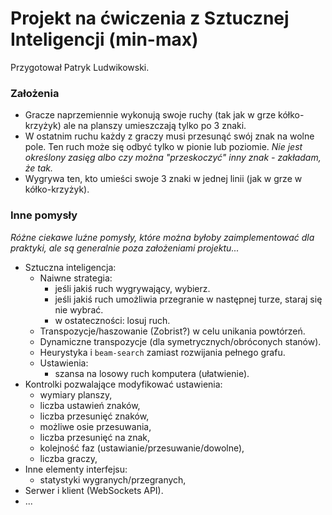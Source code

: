 
# Projekt na ćwiczenia z Sztucznej Inteligencji (min-max)

Przygotował Patryk Ludwikowski.



### Założenia

* Gracze naprzemiennie wykonują swoje ruchy (tak jak w grze kółko-krzyżyk) ale na planszy umieszczają tylko po 3 znaki. 
* W ostatnim ruchu każdy z graczy musi przesunąć swój znak na wolne pole. Ten ruch może się odbyć tylko w pionie lub poziomie. _Nie jest określony zasięg albo czy można "przeskoczyć" inny znak - zakładam, że tak._
* Wygrywa ten, kto umieści swoje 3 znaki w jednej linii (jak w grze w kółko-krzyżyk).



### Inne pomysły

_Różne ciekawe luźne pomysły, które można byłoby zaimplementować dla praktyki, ale są generalnie poza założeniami projektu..._

+ Sztuczna inteligencja:
	+ Naiwne strategia:
		+ jeśli jakiś ruch wygrywający, wybierz.
		+ jeśli jakiś ruch umożliwia przegranie w następnej turze, staraj się nie wybrać.
		+ w ostateczności: losuj ruch.
	+ Transpozycje/haszowanie (Zobrist?) w celu unikania powtórzeń.
	+ Dynamiczne transpozycje (dla symetrycznych/obróconych stanów).
	+ Heurystyka i `beam-search` zamiast rozwijania pełnego grafu.
	+ Ustawienia:
		+ szansa na losowy ruch komputera (ułatwienie).
+ Kontrolki pozwalające modyfikować ustawienia:
	+ wymiary planszy,
	+ liczba ustawień znaków, 
	+ liczba przesunięć znaków,
	+ możliwe osie przesuwania,
	+ liczba przesunięć na znak,
	+ kolejność faz (ustawianie/przesuwanie/dowolne),
	+ liczba graczy,
+ Inne elementy interfejsu:
	+ statystyki wygranych/przegranych,
+ Serwer i klient (WebSockets API).
+ ...


